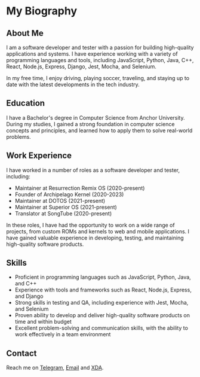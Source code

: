# My Biography

## About Me

I am a software developer and tester with a passion for building high-quality applications and systems. I have experience working with a variety of programming languages and tools, including JavaScript, Python, Java, C++, React, Node.js, Express, Django, Jest, Mocha, and Selenium.

In my free time, I enjoy driving, playing soccer, traveling, and staying up to date with the latest developments in the tech industry.

## Education

I have a Bachelor's degree in Computer Science from Anchor University. During my studies, I gained a strong foundation in computer science concepts and principles, and learned how to apply them to solve real-world problems.

## Work Experience

I have worked in a number of roles as a software developer and tester, including:

- Maintainer at Resurrection Remix OS (2020-present)
- Founder of Archipelago Kernel (2020-2023)
- Maintainer at DOTOS (2021-present)
- Maintainer at Superior OS (2021-present)
- Translator at SongTube (2020-present)

In these roles, I have had the opportunity to work on a wide range of projects, from custom ROMs and kernels to web and mobile applications. I have gained valuable experience in developing, testing, and maintaining high-quality software products.

## Skills

- Proficient in programming languages such as JavaScript, Python, Java, and C++
- Experience with tools and frameworks such as React, Node.js, Express, and Django
- Strong skills in testing and QA, including experience with Jest, Mocha, and Selenium
- Proven ability to develop and deliver high-quality software products on time and within budget
- Excellent problem-solving and communication skills, with the ability to work effectively in a team environment

## Contact

Reach me on [Telegram](https://t.me/dandollar1), [Email](enweazudaniel@gmail.com) and [XDA](https://forum.xda-developers.com/m/enweazudaniel.7555130/).
